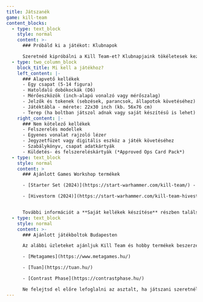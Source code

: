 ```yaml
---
title: Játszanék
game: kill-team
content_blocks:
  - type: text_block
    style: normal
    content: >-
      ### Próbáld ki a játékot: Klubnapok

      Szeretnéd kipróbálni a Kill Team-et? Klubnapjaink tökéletesek kezdők számára! Nézd meg a játékokat élőben, ismerkedj meg barátságos játékosokkal. Megtanítunk mindent, amit tudnod kell. Ne aggódj a felszerelés vagy a figurák miatt - biztosítunk csapatot és minden szükséges kelléket az első játékaidhoz. Keresd meg a következő klubnapot a [naptárban](/hu/calendar/) és gyere el te is! Kérdéseid vannak? Nézz be a [#lfg-kt-budapest](https://discord.com/channels/1025385427273789550/1025385745856344115)  Discord csatornánkra és csatlakozz a közösséghez!
  - type: two_column_block
    block_title: Mi kell a játékhoz?
    left_content: |-
      ### Alapvető kellékek
      - Egy csapat (5-14 figura)
      - Hatoldalú dobókockák (D6)
      - Mérőeszközök (inch-alapú vonalzó vagy mérőszalag)
      - Jelzők és tokenek (sebzések, parancsok, állapotok követéséhez)
      - Játéktábla - mérete: 22x30 inch (kb. 56x76 cm)
      - Terep (ha boltban játszol adnak vagy saját készítésű is lehet)
    right_content: |-
      ### Nem kötelező kellékek
      - Felszerelés modellek
      - Egyenes vonalat rajzoló lézer
      - Jegyzetfüzet vagy digitális eszköz a játék követéséhez
      - Szabálykönyv, csapat adatkártyák
      - Küldetés- és felszereléskártyák (*Approved Ops Card Pack*)
  - type: text_block
    style: normal
    content: >
      ### Ajánlott Games Workshop termékek

      - [Starter Set (2024)](https://start-warhammer.com/kill-team/) - Tartalmazza az összes alapvető kelléket: két csapatot, kockákat, mérőeszközöket, tokeneket, játéktáblát és MDF terepet (magaslati és könnyű terep nélkül). Ez a legköltséghatékonyabb megoldás két játékos számára a hobbiba való belépéshez. A mellékelt csapatok (*Angels of Death*, *Plague Marines*) ideálisak kezdők számára.

      - [Hivestorm (2024)](https://start-warhammer.com/kill-team-hivestorm/) - Mindent tartalmaz, ami kellhet a játékhoz. A Starter Set tartalmán felül műanyag terepet (*Volkus*), szabálykönyvet, küldetéskönyvet, felszerelés modelleket, küldetés- és felszereléskártyákat is tartalmaz. A mellékelt csapatok (*Tempestus Aquilons*, *Vespids*) azonban kevésbé alkalmasak kezdő játékosok részére, játékstílusuk bonyolultabb.


      További információt a **Saját kellékek készítése** részben találsz nem hivatalos, kedvezőbb árú lehetőségekről.
  - type: text_block
    style: normal
    content: >-
      ### Ajánlott játékboltok Budapesten

      Az alábbi üzleteket ajánljuk Kill Team és hobby termékek beszerzéséhez, valamint játékhoz. Mindegyik helyen segítőkész személyzet és megfelelő terepekkel felszerelt játékasztalok várnak:

      - [Metagames](https://www.metagames.hu/)

      - [Tuan](https://tuan.hu/)

      - [Contrast Phase](https://contrastphase.hu/)

      Ne felejtsd el előre lefoglalni az asztalt, ha játszani szeretnél valamelyik helyszínen.
---
```

